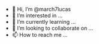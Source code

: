 - 👋 Hi, I’m @march7lucas
- 👀 I’m interested in ...
- 🌱 I’m currently learning ...
- 💞️ I’m looking to collaborate on ...
- 📫 How to reach me ...

<!---
march7lucas/march7lucas is a ✨ special ✨ repository because its `README.md` (this file) appears on your GitHub profile.
You can click the Preview link to take a look at your changes.
--->
